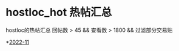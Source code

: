 # hostloc_hot 热帖汇总
hostloc的热帖汇总
回帖数 > 45 && 查看数 > 1800 && 过滤部分交易贴

*[2022-11](https://danube533.github.io/hostloc_hot/2022-12-hostloc-hot.html)